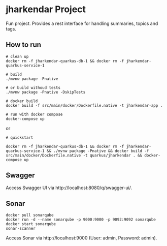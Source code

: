 # jharkendar Project

Fun project. Provides a rest interface for handling summaries, topics and tags.

## How to run
```
# clean up
docker rm -f jharkendar-quarkus-db-1 && docker rm -f jharkendar-quarkus-service-1

# build
./mvnw package -Pnative

# or build withoud tests
./mvnw package -Pnative -DskipTests

# docker build
docker build -f src/main/docker/Dockerfile.native -t jharkendar-app .

# run with docker compose
docker-compose up
```
or
```
# quickstart

docker rm -f jharkendar-quarkus-db-1 && docker rm -f jharkendar-quarkus-service-1 && ./mvnw package -Pnative && docker build -f src/main/docker/Dockerfile.native -t quarkus/jharkendar . && docker-compose up
```
## Swagger

Access Swagger UI via http://localhost:8080/q/swagger-ui/.


## Sonar
```
docker pull sonarqube
docker run -d --name sonarqube -p 9000:9000 -p 9092:9092 sonarqube
docker start sonarqube
sonar-scanner
```
Access Sonar via http://localhost:9000 (User: admin, Password: admin).



